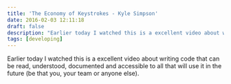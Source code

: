 ```yaml
---
title: 'The Economy of Keystrokes - Kyle Simpson'
date: 2016-02-03 12:11:18
draft: false
description: "Earlier today I watched this is a excellent video about writing code that can be read, understood, documented and accessible to all that will use it in the future (be that you, your team or anyone else)."
tags: [developing]
---
```


Earlier today I watched this is a excellent video about writing code that can be read, understood, documented and accessible to all that will use it in the future (be that you, your team or anyone else).